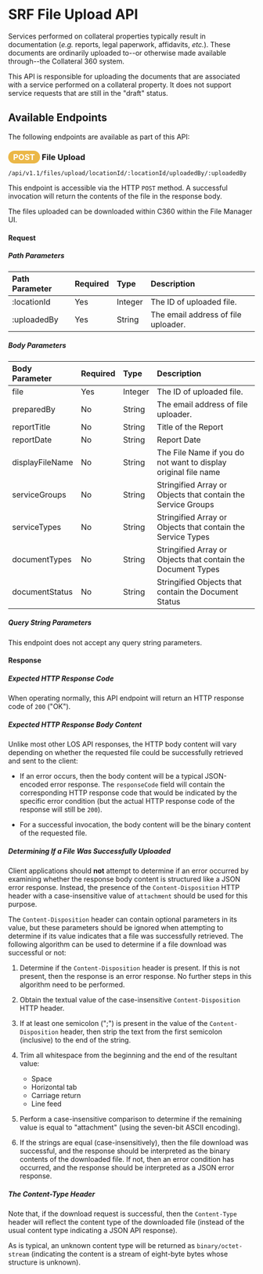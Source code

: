 # SRF File Upload API

Services performed on collateral properties typically result
in documentation (_e.g._ reports, legal paperwork, affidavits,
_etc._). These documents are ordinarily uploaded to--or
otherwise made available through--the Collateral 360 system.

This API is responsible for uploading the documents that
are associated with a service performed on a collateral
property. It does not support service
requests that are still in the "draft" status.

## Available Endpoints

The following endpoints are available as part of this API:

### <span style="background-color: #ebb747; font-weight: bold; color: #ffffff; padding: 3px 10px; border-radius: 14px;">POST</span> **File Upload**

```text
/api/v1.1/files/upload/locationId/:locationId/uploadedBy/:uploadedBy
```

This endpoint is accessible via the HTTP `POST` method. A
successful invocation will return the contents of the file
in the response body.

The files uploaded can be downloaded within C360 within the File Manager UI.

#### Request

##### Path Parameters

| Path Parameter | Required | Type | Description |
| :--- | :--- | :--- | :--- |
| :locationId | Yes | Integer | The ID of uploaded file. |
| :uploadedBy | Yes | String | The email address of file uploader. |

##### Body Parameters

| Body Parameter | Required | Type | Description |
| :--- | :--- | :--- | :--- |
| file | Yes | Integer | The ID of uploaded file. |
| preparedBy | No | String | The email address of file uploader. |
| reportTitle | No | String | Title of the Report |
| reportDate | No | String | Report Date |
| displayFileName | No | String | The File Name if you do not want to display original file name |
| serviceGroups | No | String | Stringified Array or Objects that contain the Service Groups |
| serviceTypes | No | String | Stringified Array or Objects that contain the Service Types |
| documentTypes | No | String | Stringified Array or Objects that contain the Document Types |
| documentStatus | No | String | Stringified Objects that contain the Document Status |

##### Query String Parameters

This endpoint does not accept any query string parameters.

#### Response

##### Expected HTTP Response Code

When operating normally, this API endpoint will return
an HTTP response code of `200` ("OK").

##### Expected HTTP Response Body Content

Unlike most other LOS API responses, the HTTP body content
will vary depending on whether the requested file could be
successfully retrieved and sent to the client:

  * If an error occurs, then the body content will be a
    typical JSON-encoded error response. The `responseCode`
    field will contain the corresponding HTTP response code
    that would be indicated by the specific error condition
    (but the actual HTTP response code of the response will
    still be `200`).

  * For a successful invocation, the body content will be
    the binary content of the requested file.

##### Determining If a File Was Successfully Uploaded

Client applications should **not** attempt to determine if an
error occurred by examining whether the response body content
is structured like a JSON error response. Instead, the presence
of the `Content-Disposition` HTTP header with a case-insensitive
value of `attachment` should be used for this purpose.

The `Content-Disposition` header can contain optional
parameters in its value, but these parameters should be ignored
when attempting to determine if its value indicates that a file
was successfully retrieved. The following algorithm can be used
to determine if a file download was successful or not:

  1) Determine if the `Content-Disposition` header is present.
     If this is not present, then the response is an error
     response. No further steps in this algorithm need to
     be performed.

  2) Obtain the textual value of the case-insensitive
     `Content-Disposition` HTTP header.

  3) If at least one semicolon (";") is present in the value
     of the `Content-Disposition` header, then strip the text
     from the first semicolon (inclusive) to the end of the
     string.

  4) Trim all whitespace from the beginning and the end of the
     resultant value:

     * Space
     * Horizontal tab
     * Carriage return
     * Line feed

  5) Perform a case-insensitive comparison to determine if the
     remaining value is equal to "attachment" (using the
     seven-bit ASCII encoding).

  6) If the strings are equal (case-insensitively), then the
     file download was successful, and the response should be
     interpreted as the binary contents of the downloaded file.
     If not, then an error condition has occurred, and the
     response should be interpreted as a JSON error response.

##### The Content-Type Header

Note that, if the download request is successful, then the
`Content-Type` header will reflect the content type of the
downloaded file (instead of the usual content type indicating
a JSON API response).

As is typical, an unknown content type will be returned as
`binary/octet-stream` (indicating the content is a stream
of eight-byte bytes whose structure is unknown).
